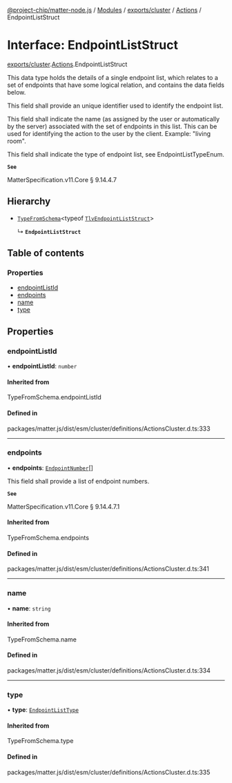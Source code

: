 [@project-chip/matter-node.js](../README.md) / [Modules](../modules.md) / [exports/cluster](../modules/exports_cluster.md) / [Actions](../modules/exports_cluster.Actions.md) / EndpointListStruct

# Interface: EndpointListStruct

[exports/cluster](../modules/exports_cluster.md).[Actions](../modules/exports_cluster.Actions.md).EndpointListStruct

This data type holds the details of a single endpoint list, which relates to a set of endpoints that have some
logical relation, and contains the data fields below.

This field shall provide an unique identifier used to identify the endpoint list.

This field shall indicate the name (as assigned by the user or automatically by the server) associated with the
set of endpoints in this list. This can be used for identifying the action to the user by the client. Example:
"living room".

This field shall indicate the type of endpoint list, see EndpointListTypeEnum.

**`See`**

MatterSpecification.v11.Core § 9.14.4.7

## Hierarchy

- [`TypeFromSchema`](../modules/exports_tlv.md#typefromschema)\<typeof [`TlvEndpointListStruct`](../modules/exports_cluster.Actions.md#tlvendpointliststruct)\>

  ↳ **`EndpointListStruct`**

## Table of contents

### Properties

- [endpointListId](exports_cluster.Actions.EndpointListStruct.md#endpointlistid)
- [endpoints](exports_cluster.Actions.EndpointListStruct.md#endpoints)
- [name](exports_cluster.Actions.EndpointListStruct.md#name)
- [type](exports_cluster.Actions.EndpointListStruct.md#type)

## Properties

### endpointListId

• **endpointListId**: `number`

#### Inherited from

TypeFromSchema.endpointListId

#### Defined in

packages/matter.js/dist/esm/cluster/definitions/ActionsCluster.d.ts:333

___

### endpoints

• **endpoints**: [`EndpointNumber`](../modules/exports_datatype.md#endpointnumber)[]

This field shall provide a list of endpoint numbers.

**`See`**

MatterSpecification.v11.Core § 9.14.4.7.1

#### Inherited from

TypeFromSchema.endpoints

#### Defined in

packages/matter.js/dist/esm/cluster/definitions/ActionsCluster.d.ts:341

___

### name

• **name**: `string`

#### Inherited from

TypeFromSchema.name

#### Defined in

packages/matter.js/dist/esm/cluster/definitions/ActionsCluster.d.ts:334

___

### type

• **type**: [`EndpointListType`](../enums/exports_cluster.Actions.EndpointListType.md)

#### Inherited from

TypeFromSchema.type

#### Defined in

packages/matter.js/dist/esm/cluster/definitions/ActionsCluster.d.ts:335
